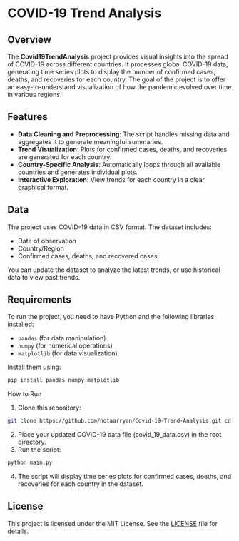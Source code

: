 # COVID-19 Trend Analysis

## Overview
The **Covid19TrendAnalysis** project provides visual insights into the spread of COVID-19 across different countries. It processes global COVID-19 data, generating time series plots to display the number of confirmed cases, deaths, and recoveries for each country. The goal of the project is to offer an easy-to-understand visualization of how the pandemic evolved over time in various regions.

## Features
- **Data Cleaning and Preprocessing**: The script handles missing data and aggregates it to generate meaningful summaries.
- **Trend Visualization**: Plots for confirmed cases, deaths, and recoveries are generated for each country.
- **Country-Specific Analysis**: Automatically loops through all available countries and generates individual plots.
- **Interactive Exploration**: View trends for each country in a clear, graphical format.

## Data
The project uses COVID-19 data in CSV format. The dataset includes:
- Date of observation
- Country/Region
- Confirmed cases, deaths, and recovered cases

You can update the dataset to analyze the latest trends, or use historical data to view past trends.

## Requirements
To run the project, you need to have Python and the following libraries installed:
- `pandas` (for data manipulation)
- `numpy` (for numerical operations)
- `matplotlib` (for data visualization)

Install them using:
```bash
pip install pandas numpy matplotlib
```

How to Run

1.	Clone this repository:
```bash
git clone https://github.com/notaarryan/Covid-19-Trend-Analysis.git cd Covid-19-Trend-Analysis
```
2.	Place your updated COVID-19 data file (covid_19_data.csv) in the root directory.
3.	Run the script:
```bash
python main.py
```
4.	The script will display time series plots for confirmed cases, deaths, and recoveries for each country in the dataset.
## License

This project is licensed under the MIT License. See the [LICENSE](LICENSE) file for details.
